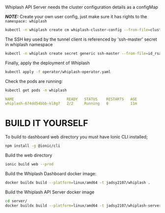 Whiplash API Server needs the cluster configuration details as a configMap

***NOTE:*** Create your own user config, just make sure it has rights to the `namespace: whiplash`

```bash
kubectl -n whiplash create cm whiplash-cluster-config --from-file=cluster.yaml=.kube/config
```
The SSH key used by the tunnel client is referenced by 'ssh-master' secret in whiplash namespace

```bash
kubectl -n whiplash create secret generic ssh-master --from-file=id_rsa=<YOUR ID KEY FILE>
```

Finally, apply the deployment of Whiplash

```bash
kubectl apply -f operator/whiplash-operator.yaml
```

Check the pods are running: 
```bash
kubectl get pods -n whiplash
```

```yaml
NAME                        READY   STATUS    RESTARTS   AGE
whiplash-674dd54bbb-kl8g7   2/2     Running   0          11m
```


# BUILD IT YOURSELF 
To build to dashboard web directory you must have Ionic CLI installed;

```bash
npm install -g @ionic/cli
```

Build the web directory 
```bash
ionic build web --prod
```

Build the Whiplash Dashboard docker image:
```bash
docker buildx build --platform=linux/amd64 -t jadsy2107/whiplash .
```

Build the Whiplash API Server docker image 
```bash
cd server/
docker buildx build --platform=linux/amd64 -t jadsy2107/whiplash-server .
```

